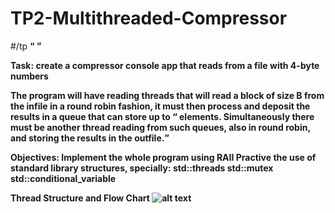 # TP2-Multithreaded-Compressor

#/tp <B> <T> <Q> <infile> <outfile>

Task: create a compressor console app that reads from a file with 4-byte numbers

The program will have <T> reading threads that will read a block of size B from the 
infile in a round robin fashion, it must then process and deposit the results in a 
queue that can store up to <Q> elements.
Simultaneously there must be another thread reading from such queues, also in round
robin, and storing the results in the outfile.

Objectives:
Implement the whole program using RAII
Practive the use of standard library structures, specially:
std::threads
std::mutex
std::conditional_variable

Thread Structure and Flow Chart
![alt text](https://github.com/LeviMatias/TP2-Multithreaded-Compressor/blob/master/diagram.png)
